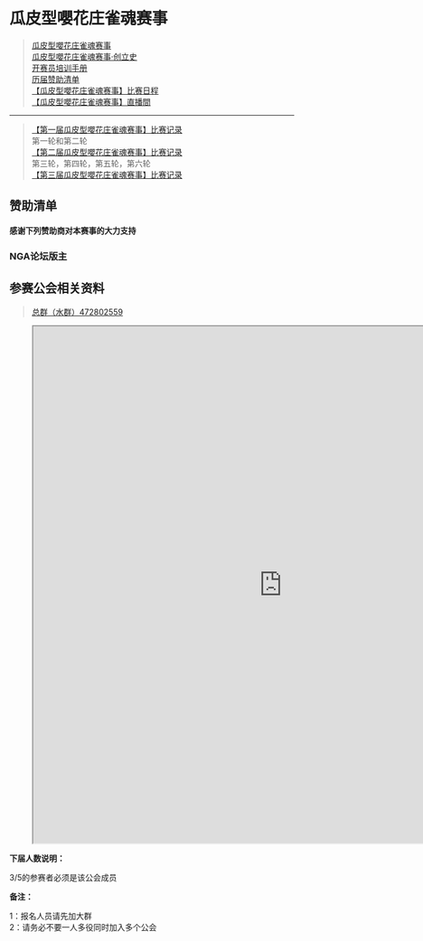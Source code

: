 # 瓜皮型嚶花庄雀魂赛事

> [瓜皮型嚶花庄雀魂赛事](hnfy.md)  
> [瓜皮型嚶花庄雀魂赛事·创立史](bj.md)  
> [开赛员培训手册](admin.md)  
> [历届赞助清单](sponsors.md)  
> [【瓜皮型嚶花庄雀魂赛事】比赛日程](day.md)  
> [【瓜皮型嚶花庄雀魂赛事】直播間](https://live.bilibili.com/140578)  
----

> [【第一届瓜皮型嚶花庄雀魂赛事】比赛记录](https://mahjong.pub/?cid=42)  
第一轮和第二轮  
> [【第二届瓜皮型嚶花庄雀魂赛事】比赛记录](https://mahjong.pub/?cid=42)  
第三轮，第四轮，第五轮，第六轮  
> [【第三届瓜皮型嚶花庄雀魂赛事】比赛记录](https://mahjong.pub/?cid=43)  

## 赞助清单
#### 感谢下列赞助商对本赛事的大力支持

### NGA论坛版主



## 参赛公会相关资料

> [总群（水群）472802559](https://jq.qq.com/?_wv=1027&k=5ZhVOaB)

<figure class="video_container">
<iframe src="https://docs.google.com/spreadsheets/d/e/2PACX-1vRbJAZ8gPJnFa7IwRVk-BcDrvHhS-qdWl25rQe-MzPcSQz0Sp0IchgcQFPtgtOqXWLFZDArbkFpqVwo/pubhtml?gid=0&amp;single=true&amp;widget=true&amp;headers=false" frameborder="1" width="880" height="915" allowfullscreen="true" mozallowfullscreen="true" webkitallowfullscreen="true"></iframe>
</figure>

**下届人数说明：**

3/5的参赛者必须是该公会成员

**备注：**

1：报名人员请先加大群  
2：请务必不要一人多役同时加入多个公会  